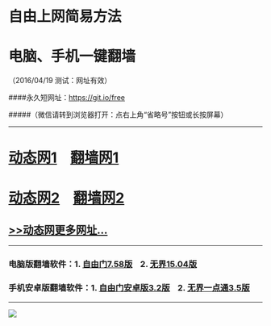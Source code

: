 # 自由上网简易方法
# 电脑、手机一键翻墙
（2016/04/19 测试：网址有效）

####永久短网址：https://git.io/free

#####（微信请转到浏览器打开：点右上角“省略号”按钮或长按屏幕）

***
# <a href="http://dt-1.civx.org/419/1" target="_blank">动态网1</a>&nbsp;&nbsp;&nbsp;&nbsp;<a href="http://fq-1.ldtp.org" target="_blank">翻墙网1</a>

# <a href="http://dt-2.uco.tw/419/1" target="_blank">动态网2</a>&nbsp;&nbsp;&nbsp;&nbsp;<a href="http://fq-2.sf-n.org" target="_blank">翻墙网2</a>

## <a href="http://fq-3.m0n.org/urldt0.php/419" target="_blank">>>动态网更多网址...</a>

***

### 电脑版翻墙软件：1. <a href="http://fq-4.newca.org/fgget.php?fid=fg758p.zip" target="_blank">自由门7.58版</a>&nbsp;&nbsp;&nbsp;&nbsp;2. <a href="http://fq-4.newca.org/fgget.php?fid=u1504.zip" target="_blank">无界15.04版</a>

### 手机安卓版翻墙软件：1. <a href="http://fq-4.newca.org/fgget.php?fid=fgma32.apk" target="_blank">自由门安卓版3.2版</a>&nbsp;&nbsp;&nbsp;&nbsp;2. <a href="http://fq-4.newca.org/fgget.php?fid=um3.5.apk" target="_blank">无界一点通3.5版</a>

***

<p><img src="http://fq-5.uzon.org/pic/yjfq-20160328new.png"></p> 
